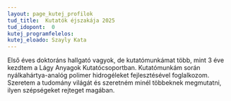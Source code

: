 ```yaml
---
layout: page_kutej_profilok
tud_title:  Kutatók éjszakája 2025
tud_idopont:  0
kutej_programfelelos: 
kutej_eloado: Szayly Kata
---
```


Első éves doktoráns hallgató vagyok, de kutatómunkámat több, mint 3 éve kezdtem a Lágy Anyagok Kutatócsoportban. Kutatómunkám során nyálkahártya-analóg polimer hidrogéleket fejlesztésével foglalkozom. 
Szeretem a tudomány világát és szeretném minél többeknek megmutatni, ilyen szépségeket rejteget magában.
